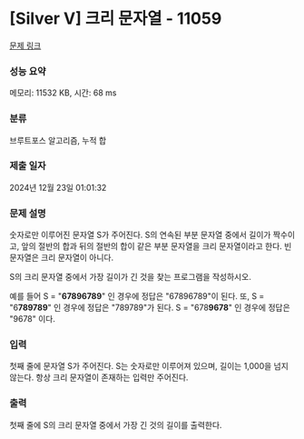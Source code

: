 # [Silver V] 크리 문자열 - 11059 

[문제 링크](https://www.acmicpc.net/problem/11059) 

### 성능 요약

메모리: 11532 KB, 시간: 68 ms

### 분류

브루트포스 알고리즘, 누적 합

### 제출 일자

2024년 12월 23일 01:01:32

### 문제 설명

<p>숫자로만 이루어진 문자열 S가 주어진다. S의 연속된 부분 문자열 중에서 길이가 짝수이고, 앞의 절반의 합과 뒤의 절반의 합이 같은 부분 문자열을 크리 문자열이라고 한다. 빈 문자열은 크리 문자열이 아니다.</p>

<p>S의 크리 문자열 중에서 가장 길이가 긴 것을 찾는 프로그램을 작성하시오.</p>

<p>예를 들어 S = "<strong>67896789</strong>" 인 경우에 정답은 "67896789"이 된다. 또, S = "6<strong>789789</strong>" 인 경우에 정답은 "789789"가 된다. S = "678<strong>9678</strong>" 인 경우에 정답은 "9678" 이다.</p>

### 입력 

 <p>첫째 줄에 문자열 S가 주어진다. S는 숫자로만 이루어져 있으며, 길이는 1,000을 넘지 않는다. 항상 크리 문자열이 존재하는 입력만 주어진다.</p>

### 출력 

 <p>첫째 줄에 S의 크리 문자열 중에서 가장 긴 것의 길이를 출력한다.</p>

